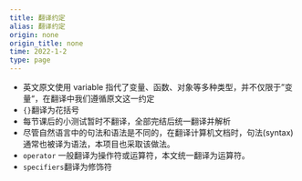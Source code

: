```yaml
---
title: 翻译约定
alias: 翻译约定
origin: none
origin_title: none
time: 2022-1-2
type: page
---
```

- 英文原文使用 variable 指代了变量、函数、对象等多种类型，并不仅限于”变量“，在翻译中我们遵循原文这一约定
- `{}`翻译为花括号
- 每节课后的小测试暂时不翻译，全部完结后统一翻译并解析
- 尽管自然语言中的句法和语法是不同的，在翻译计算机文档时，句法(syntax)通常也被译为语法，本项目也采取该做法。
- `operator` 一般翻译为操作符或运算符，本文统一翻译为运算符。
- `specifiers`翻译为修饰符